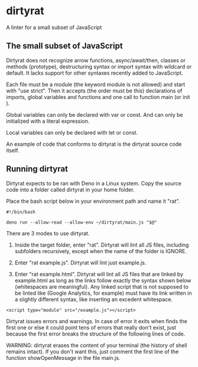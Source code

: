 # dirtyrat
A linter for a small subset of JavaScript


The small subset of JavaScript
------------------------------

Dirtyrat does not recognize arrow functions, async/await/then, classes or methods (prototype), destructuring syntax or import syntax with wildcard or default. It lacks support for other syntaxes recently added to JavaScript.

Each file must be a module (the keyword module is not allowed) and start with "use strict". Then it accepts (the order must be this) declarations of imports, global variables and functions and one call to function main (or init ).

Global variables can only be declared with var or const. And can only be initialized with a literal expression.
        
Local variables can only be declared with let or const.
        
An example of code that conforms to dirtyrat is the dirtyrat source code itself.



Running dirtyrat
----------------        

Dirtyrat expects to be ran with Deno in a Linux system. Copy the source code into a folder called dirtyrat in your home folder. 

Place the bash script below in your environment path and name it "rat".

```
#!/bin/bash

deno run --allow-read --allow-env ~/dirtyrat/main.js "$@"
```

There are 3 modes to use dirtyrat.
            
1) Inside the target folder, enter "rat". Dirtyrat will lint all JS files, including subfolders recursively, except when the name of the folder is IGNORE.

2) Enter "rat example.js". Dirtyrat will lint just example.js.

3) Enter "rat example.html". Dirtyrat will lint all JS files that are linked by example.html as long as the links follow exactly the syntax shown below (whitespaces are meaningful). Any linked script that is not supposed to be linted like (Google Analytics, for example) must have its link written in a slightly different syntax, like inserting an excedent whitespace.

```        
<script type="module" src="/example.js"></script>
```
        
Dirtyrat issues errors and warnings. In case of error it exits when finds the first one or else it could point tens of errors that really don't exist, just because the first error breaks the structure of the following lines of code.
        
WARNING: dirtyrat erases the content of your terminal (the history of shell remains intact). If you don't want this, just comment the first line of the function showOpenMessage in the file main.js.

